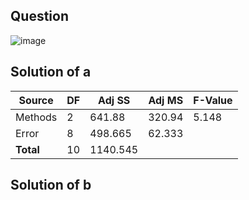 ## Question

![image](https://github.com/user-attachments/assets/666d6e42-539b-4e7d-a5f7-78945d26747c)

## Solution of a

| Source   | DF  | Adj SS  | Adj MS  | F-Value |
|----------|---- |--------|--------|---------|
| Methods  | 2   | 641.88  | 320.94  | 5.148   |
| Error    | 8   | 498.665 | 62.333  |         |
| **Total**  | 10  | 1140.545 |        |         |


## Solution of b
